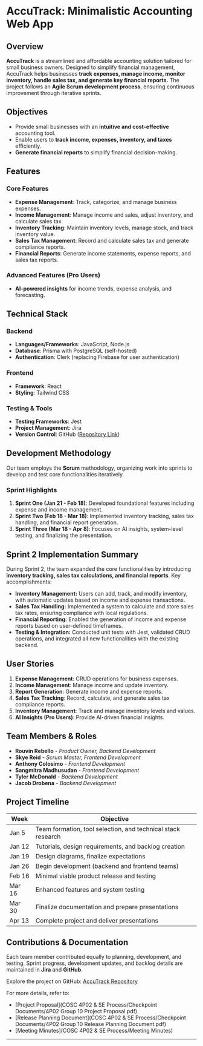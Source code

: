 # AccuTrack: Minimalistic Accounting Web App

## Overview
**AccuTrack** is a streamlined and affordable accounting solution tailored for small business owners. Designed to simplify financial management, AccuTrack helps businesses **track expenses, manage income, monitor inventory, handle sales tax, and generate key financial reports.** The project follows an **Agile Scrum development process**, ensuring continuous improvement through iterative sprints.

## Objectives
- Provide small businesses with an **intuitive and cost-effective** accounting tool.
- Enable users to **track income, expenses, inventory, and taxes** efficiently.
- **Generate financial reports** to simplify financial decision-making.

## Features
### Core Features
- **Expense Management**: Track, categorize, and manage business expenses.
- **Income Management**: Manage income and sales, adjust inventory, and calculate sales tax.
- **Inventory Tracking**: Maintain inventory levels, manage stock, and track inventory value.
- **Sales Tax Management**: Record and calculate sales tax and generate compliance reports.
- **Financial Reports**: Generate income statements, expense reports, and sales tax reports.

### Advanced Features (Pro Users)
- **AI-powered insights** for income trends, expense analysis, and forecasting.

## Technical Stack
### Backend
- **Languages/Frameworks**: JavaScript, Node.js
- **Database**: Prisma with PostgreSQL (self-hosted)
- **Authentication**: Clerk (replacing Firebase for user authentication)

### Frontend
- **Framework**: React
- **Styling**: Tailwind CSS

### Testing & Tools
- **Testing Frameworks**: Jest
- **Project Management**: Jira
- **Version Control**: GitHub ([Repository Link](https://github.com/tm21cy/4P02-Group-10))

## Development Methodology
Our team employs the **Scrum** methodology, organizing work into sprints to develop and test core functionalities iteratively.

### Sprint Highlights
1. **Sprint One (Jan 21 - Feb 18)**: Developed foundational features including expense and income management.
2. **Sprint Two (Feb 18 - Mar 18)**: Implemented inventory tracking, sales tax handling, and financial report generation.
3. **Sprint Three (Mar 18 - Apr 8)**: Focuses on AI insights, system-level testing, and finalizing the presentation.

## Sprint 2 Implementation Summary
During Sprint 2, the team expanded the core functionalities by introducing **inventory tracking, sales tax calculations, and financial reports**. Key accomplishments:

- **Inventory Management:** Users can add, track, and modify inventory, with automatic updates based on income and expense transactions.
- **Sales Tax Handling:** Implemented a system to calculate and store sales tax rates, ensuring compliance with local regulations.
- **Financial Reporting:** Enabled the generation of income and expense reports based on user-defined timeframes.
- **Testing & Integration:** Conducted unit tests with Jest, validated CRUD operations, and integrated all new functionalities with the existing backend.

## User Stories
1. **Expense Management**: CRUD operations for business expenses.
2. **Income Management**: Manage income and update inventory.
3. **Report Generation**: Generate income and expense reports.
4. **Sales Tax Tracking**: Record, calculate, and generate sales tax compliance reports.
5. **Inventory Management**: Track and manage inventory levels and values.
6. **AI Insights (Pro Users)**: Provide AI-driven financial insights.

## Team Members & Roles
- **Rouvin Rebello** - *Product Owner, Backend Development*
- **Skye Reid** - *Scrum Master, Frontend Development*
- **Anthony Colosimo** - *Frontend Development*
- **Sangmitra Madhusudan** - *Frontend Development*
- **Tyler McDonald** - *Backend Development*
- **Jacob Drobena** - *Backend Development*

## Project Timeline
| Week | Objective |
|------|-----------|
| Jan 5  | Team formation, tool selection, and technical stack research |
| Jan 12 | Tutorials, design requirements, and backlog creation |
| Jan 19 | Design diagrams, finalize expectations |
| Jan 26 | Begin development (backend and frontend teams) |
| Feb 16 | Minimal viable product release and testing |
| Mar 16 | Enhanced features and system testing |
| Mar 30 | Finalize documentation and prepare presentations |
| Apr 13 | Complete project and deliver presentations |

## Contributions & Documentation
Each team member contributed equally to planning, development, and testing. Sprint progress, development updates, and backlog details are maintained in **Jira** and **GitHub**.

Explore the project on GitHub: [AccuTrack Repository](https://github.com/tm21cy/4P02-Group-10)

For more details, refer to:
- [Project Proposal](COSC 4P02 & SE Process/Checkpoint Documents/4P02 Group 10 Project Proposal.pdf)
- [Release Planning Document](COSC 4P02 & SE Process/Checkpoint Documents/4P02 Group 10 Release Planning Document.pdf)
- [Meeting Minutes](COSC 4P02 & SE Process/Meeting Minutes)

---
